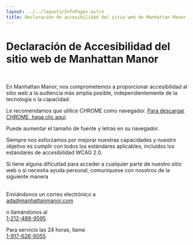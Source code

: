 ```yaml
---
layout: ../../layouts/InfoPages.astro
title: Declaración de accesibilidad del sitio web de Manhattan Manor
---
```


# Declaración de Accesibilidad del sitio web de Manhattan Manor

<br/>

En Manhattan Manor, nos comprometemos a proporcionar accesibilidad al sitio web a la audiencia más amplia posible, independientemente de la tecnología o la capacidad.

Le recomendamos que utilice CHROME como navegador. [Para descargar CHROME, haga clic aquí](https://www.google.com/chrome/).

Puede aumentar el tamaño de fuente y letras en su navegador.

Siempre nos esforzamos por mejorar nuestras capacidades y nuestro objetivo es cumplir con todos los estándares aplicables, incluidos los estándares de accesibilidad WCAG 2.0.

Si tiene alguna dificultad para acceder a cualquier parte de nuestro sitio web o si necesita ayuda personal, comuníquese con nosotros de la siguiente manera
<br/><br/>

Enviándonos un correo electrónico a\
[ada@manhattanmanor.com](mailto:ada@manhattanmanor.com)

o llamándonos al\
[1-212-489-9595](tel:1-212-489-9595)

Para servicio las 24 horas, llame\
[1-917-626-6055](tel:1-917-626-6055)
